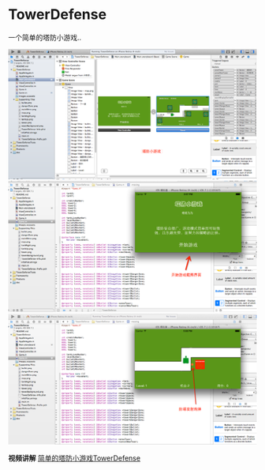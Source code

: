 TowerDefense
==========

一个简单的塔防小游戏..

![TowerDefense](https://raw.githubusercontent.com/luowei/TowerDefense/master/doc/a.png)
![TowerDefense](https://raw.githubusercontent.com/luowei/TowerDefense/master/doc/b.png)
![TowerDefense](https://raw.githubusercontent.com/luowei/TowerDefense/master/doc/c.png)



**视频讲解**
[简单的塔防小游戏TowerDefense](http://www.tudou.com/programs/view/sATSPWet84E/)
